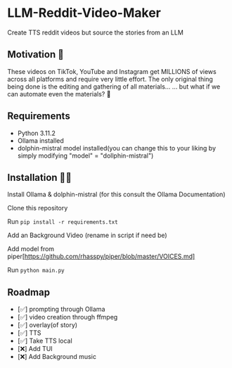 # LLM-Reddit-Video-Maker
 Create TTS reddit videos but source the stories from an LLM

## Motivation 🤔

These videos on TikTok, YouTube and Instagram get MILLIONS of views across all platforms and require very little effort. The only original thing being done is the editing and gathering of all materials...
... but what if we can automate even the materials? 🤔

## Requirements
- Python 3.11.2
- Ollama installed
- dolphin-mistral model installed(you can change this to your liking by simply modifying "model" = "dollphin-mistral")

## Installation 👩‍💻

Install Ollama & dolphin-mistral
(for this consult the Ollama Documentation)

Clone this repository

Run `pip install -r requirements.txt`

Add an Background Video (rename in script if need be)

Add model from piper[https://github.com/rhasspy/piper/blob/master/VOICES.md]

Run `python main.py`

## Roadmap
- [✅] prompting through Ollama
- [✅] video creation through ffmpeg
- [✅] overlay(of story)
- [✅] TTS
- [✅] Take TTS local
- [❌] Add TUI
- [❌] Add Background music
